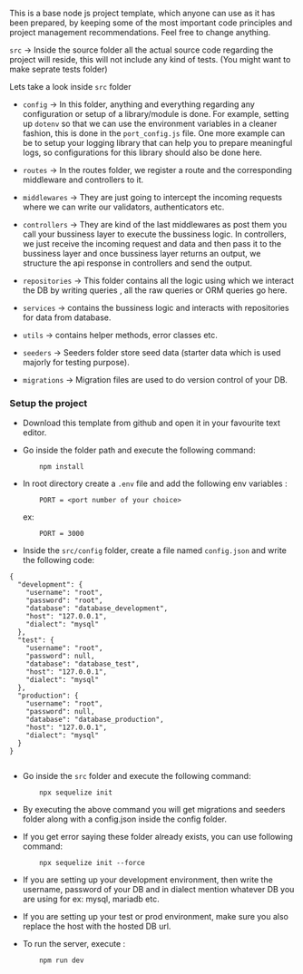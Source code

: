 This is a base node js project template, which anyone can use as it has been prepared, by keeping some of the most important code principles and project management recommendations. Feel free to change anything.


`src` -> Inside the source folder all the actual source code regarding the project will reside, this will not include any kind of tests. (You might want to make seprate tests folder)


Lets take a look inside `src` folder 

- `config` -> In this folder, anything and everything regarding any configuration or setup of a library/module is done. For example, setting up `dotenv` so that we can use the environment variables in a cleaner fashion, this is done in the `port_config.js` file. One more example can be to setup your logging library that can help you to prepare meaningful logs, so configurations for this library should also be done here.

- `routes` -> In the routes folder, we register a route and the corresponding middleware and controllers to it. 

- `middlewares` -> They are just going to intercept the incoming requests where we can write our validators, authenticators etc.

- `controllers` -> They are kind of the last middlewares as post them you call your bussiness layer to execute the bussiness logic. In controllers, we just receive the incoming request and data and then pass it to the bussiness layer and once bussiness layer returns an output, we structure the api response in controllers and send the output.  

- `repositories` -> This folder contains all the logic using which we interact the DB by writing queries , all the raw queries or ORM queries go here.

- `services` -> contains the bussiness logic and interacts with repositories for data from database.

- `utils` -> contains helper methods, error classes etc. 

- `seeders` -> Seeders folder store seed data (starter data which is used majorly for testing purpose).

- `migrations` -> Migration files are used to do version control of your DB. 

### Setup the project

- Download this template from github and open it in your favourite text editor.
- Go inside the folder path and execute the following command:
    ```
        npm install
    ```
- In root directory create a `.env` file and add the following env variables :
    ```
        PORT = <port number of your choice>
    ```

    ex:
    ```
        PORT = 3000
    ```

- Inside the `src/config` folder, create a file named `config.json` and write the following code:

```
{
  "development": {
    "username": "root",
    "password": "root",
    "database": "database_development",
    "host": "127.0.0.1",
    "dialect": "mysql"
  },
  "test": {
    "username": "root",
    "password": null,
    "database": "database_test",
    "host": "127.0.0.1",
    "dialect": "mysql"
  },
  "production": {
    "username": "root",
    "password": null,
    "database": "database_production",
    "host": "127.0.0.1",
    "dialect": "mysql"
  }
}


```
- Go inside the `src` folder and execute the following command:
    ```
        npx sequelize init
    ```

- By executing the above command you will get migrations and seeders folder along with a config.json inside the config folder.

- If you get error saying these folder already exists, you can use following command:

    ```
        npx sequelize init --force 
    ```
- If you are setting up your development environment, then write the username, password of your DB and in dialect mention whatever DB you are using for ex: mysql, mariadb etc.
- If you are setting up your test or prod environment, make sure you also replace the host with the hosted DB url. 

- To run the server, execute :
    ```
        npm run dev
    ```